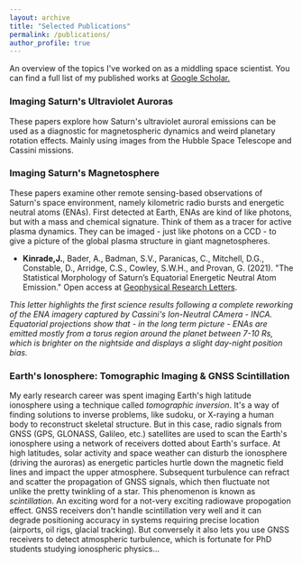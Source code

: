```yaml
---
layout: archive
title: "Selected Publications"
permalink: /publications/
author_profile: true
---
```

An overview of the topics I've worked on as a middling space scientist. You can find a full list of my published works at <a href="{{  author.googlescholar }}"> Google Scholar. </a>

### Imaging Saturn's Ultraviolet Auroras

These papers explore how Saturn's ultraviolet auroral emissions can be used as a diagnostic for magnetospheric dynamics and weird planetary rotation effects. Mainly using images from the Hubble Space Telescope and Cassini missions.

### Imaging Saturn's Magnetosphere

These papers examine other remote sensing-based observations of Saturn's space environment, namely kilometric radio bursts and energetic neutral atoms (ENAs). First detected at Earth, ENAs are kind of like photons, but with a mass and chemical signature. Think of them as a tracer for active plasma dynamics. They can be imaged - just like photons on a CCD - to give a picture of the global plasma structure in giant magnetospheres.

* **Kinrade,J.**, Bader, A., Badman, S.V., Paranicas, C., Mitchell, D.G., Constable, D., Arridge, C.S., Cowley, S.W.H., and Provan, G. (2021). "The Statistical Morphology of Saturn’s Equatorial Energetic Neutral Atom Emission." Open access at <a href="https://doi.org/10.1029/2020GL091595"> Geophysical Research Letters</a>.

*This letter highlights the first science results following a complete reworking of the ENA imagery captured by Cassini's Ion-Neutral CAmera - INCA. Equatorial projections show that - in the long term picture -  ENAs are emitted mostly from a torus region around the planet between 7-10 Rs, which is brighter on the nightside and displays a slight day-night position bias.*

### Earth's Ionosphere: Tomographic Imaging & GNSS Scintillation

My early research career was spent imaging Earth's high latitude ionosphere using a technique called *tomographic inversion*. It's a way of finding solutions to inverse problems, like sudoku, or X-raying a human body to reconstruct skeletal structure. But in this case, radio signals from GNSS (GPS, GLONASS, Galileo, etc.) satellites are used to scan the Earth's ionosphere using a network of receivers dotted about Earth's surface. At high latitudes, solar activity and space weather can disturb the ionosphere (driving the auroras) as energetic particles hurtle down the magnetic field lines and impact the upper atmosphere. Subsequent turbulence can refract and scatter the propagation of GNSS signals, which then fluctuate not unlike the pretty twinkling of a star. This phenomenon is known as *scintillation*. An exciting word for a not-very exciting radiowave propogation effect. GNSS receivers don't handle scintillation very well and it can degrade positioning accuracy in systems requiring precise location  (airports, oil rigs, glacial tracking). But conversely it also lets you use GNSS receivers to detect atmospheric turbulence, which is fortunate for PhD students studying ionospheric physics...






<!-- {% if author.googlescholar %}
  You can find my articles on <u><a href="{{author.googlescholar}}">my Google Scholar profile</a>.</u>
{% endif %} -->

<!-- {% include base_path %}

{% for post in site.publications reversed %}
  {% include archive-single.html %}
{% endfor %} -->
